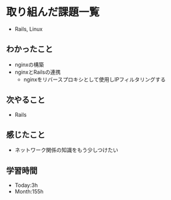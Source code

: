 # 取り組んだ課題一覧
- Rails, Linux
## わかったこと
- nginxの構築
- nginxとRailsの連携
  - nginxをリバースプロキシとして使用しIPフィルタリングする
## 次やること
- Rails
## 感じたこと
- ネットワーク関係の知識をもう少しつけたい
## 学習時間
- Today:3h
- Month:155h
